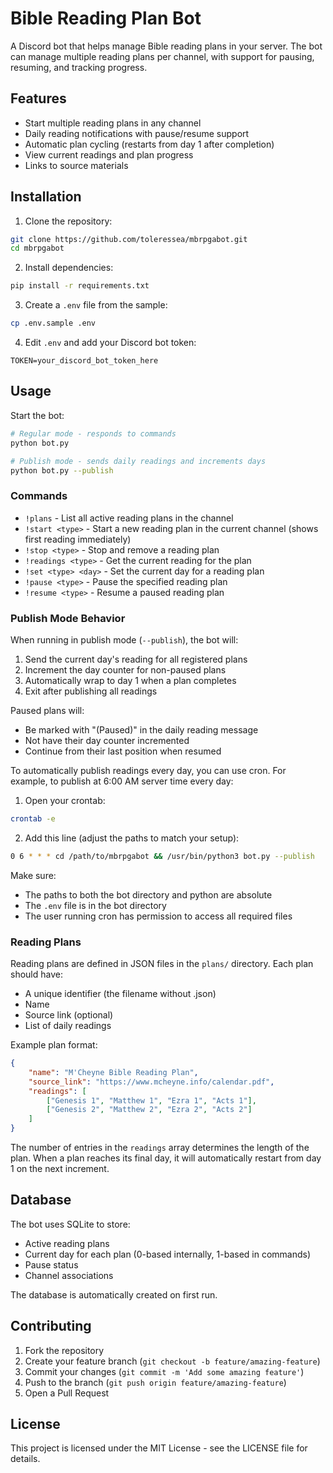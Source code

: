 # Bible Reading Plan Bot

A Discord bot that helps manage Bible reading plans in your server. The bot can manage multiple reading plans per channel, with support for pausing, resuming, and tracking progress.

## Features

- Start multiple reading plans in any channel
- Daily reading notifications with pause/resume support
- Automatic plan cycling (restarts from day 1 after completion)
- View current readings and plan progress
- Links to source materials

## Installation

1. Clone the repository:
```bash
git clone https://github.com/toleressea/mbrpgabot.git
cd mbrpgabot
```

2. Install dependencies:
```bash
pip install -r requirements.txt
```

3. Create a `.env` file from the sample:
```bash
cp .env.sample .env
```

4. Edit `.env` and add your Discord bot token:
```
TOKEN=your_discord_bot_token_here
```

## Usage

Start the bot:
```bash
# Regular mode - responds to commands
python bot.py

# Publish mode - sends daily readings and increments days
python bot.py --publish
```

### Commands

- `!plans` - List all active reading plans in the channel
- `!start <type>` - Start a new reading plan in the current channel (shows first reading immediately)
- `!stop <type>` - Stop and remove a reading plan
- `!readings <type>` - Get the current reading for the plan
- `!set <type> <day>` - Set the current day for a reading plan
- `!pause <type>` - Pause the specified reading plan
- `!resume <type>` - Resume a paused reading plan

### Publish Mode Behavior

When running in publish mode (`--publish`), the bot will:
1. Send the current day's reading for all registered plans
2. Increment the day counter for non-paused plans
3. Automatically wrap to day 1 when a plan completes
4. Exit after publishing all readings

Paused plans will:
- Be marked with "(Paused)" in the daily reading message
- Not have their day counter incremented
- Continue from their last position when resumed

To automatically publish readings every day, you can use cron. For example, to publish at 6:00 AM server time every day:

1. Open your crontab:
```bash
crontab -e
```

2. Add this line (adjust the paths to match your setup):
```bash
0 6 * * * cd /path/to/mbrpgabot && /usr/bin/python3 bot.py --publish
```

Make sure:
- The paths to both the bot directory and python are absolute
- The `.env` file is in the bot directory
- The user running cron has permission to access all required files

### Reading Plans

Reading plans are defined in JSON files in the `plans/` directory. Each plan should have:
- A unique identifier (the filename without .json)
- Name
- Source link (optional)
- List of daily readings

Example plan format:
```json
{
    "name": "M'Cheyne Bible Reading Plan",
    "source_link": "https://www.mcheyne.info/calendar.pdf",
    "readings": [
        ["Genesis 1", "Matthew 1", "Ezra 1", "Acts 1"],
        ["Genesis 2", "Matthew 2", "Ezra 2", "Acts 2"]
    ]
}
```

The number of entries in the `readings` array determines the length of the plan. When a plan reaches its final day, it will automatically restart from day 1 on the next increment.

## Database

The bot uses SQLite to store:
- Active reading plans
- Current day for each plan (0-based internally, 1-based in commands)
- Pause status
- Channel associations

The database is automatically created on first run.

## Contributing

1. Fork the repository
2. Create your feature branch (`git checkout -b feature/amazing-feature`)
3. Commit your changes (`git commit -m 'Add some amazing feature'`)
4. Push to the branch (`git push origin feature/amazing-feature`)
5. Open a Pull Request

## License

This project is licensed under the MIT License - see the LICENSE file for details.
